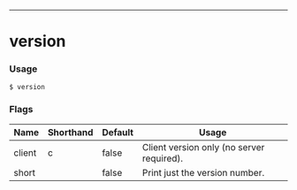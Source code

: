 ------------

# version





### Usage

`$ version`



### Flags

Name | Shorthand | Default | Usage
---- | --------- | ------- | ----- 
client | c | false | Client version only (no server required). 
short |  | false | Print just the version number. 


